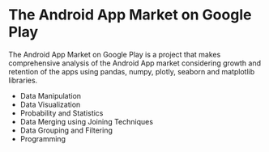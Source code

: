 # The Android App Market on Google Play

The Android App Market on Google Play is a project that makes comprehensive analysis of the Android App market considering growth and retention of the apps using pandas, numpy, plotly, seaborn and matplotlib libraries.
* Data Manipulation
* Data Visualization
* Probability and Statistics
* Data Merging using Joining Techniques
* Data Grouping and Filtering
* Programming
